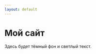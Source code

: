 ```yaml
---
layout: default
---
```


<link rel="stylesheet" href="/fox10301/custom.css">

# Мой сайт

Здесь будет тёмный фон и светлый текст.
